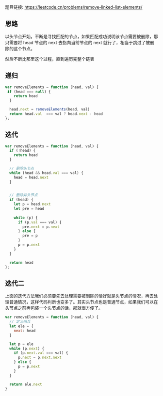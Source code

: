 题目链接: https://leetcode.cn/problems/remove-linked-list-elements/

## 思路
以头节点开始，不断是寻找匹配的节点，如果匹配成功说明该节点需要被删除，那只需要将 head 节点的 next 去指向当前节点的 next 就行了，相当于跳过了被删除的这个节点。

然后不断比那里这个过程，直到遍历完整个链表


## 递归
```JavaScript
var removeElements = function (head, val) {
 if (head === null) {
    return head
  }

  head.next = removeElements(head, val)
  return head.val  === val ? head.next : head
};
```

## 迭代
```JavaScript
var removeElements = function (head, val) {
  if (!head) {
    return head
  }

  // 删除头节点
  while (head && head.val === val) {
    head = head.next
  }
  

  // 删除非头节点
  if (head) {
    let p = head.next
    let pre = head
  
    while (p) {
      if (p.val === val) {
        pre.next = p.next
      } else {
        pre = p
      }
      p = p.next
    }
  }

  return head
};
```

## 迭代二
上面的迭代方法我们必须要先去处理需要被删除的恰好就是头节点的情况，再去处理普通情况，这样代码判断也变多了。其实头节点也是普通节点，如果我们可以在头节点之前再包装一个头节点的话，那就很方便了。

```javascript
var removeElements = function (head, val) {
  // 定义哨兵
  let ele = {
    next: head
  }

  let p = ele
  while (p.next) {
    if (p.next.val === val) {
      p.next = p.next.next
    } else {
      p = p.next
    }
  }

  return ele.next
}
```
